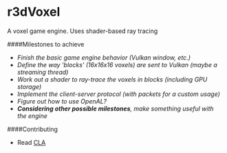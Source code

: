 r3dVoxel
========

A voxel game engine. Uses shader-based ray tracing

####Milestones to achieve
- *Finish the basic game engine behavior (Vulkan window, etc.)*
- *Define the way 'blocks' (16x16x16 voxels) are sent to Vulkan (maybe a streaming thread)*
- *Work out a shader to ray-trace the voxels in blocks (including GPU storage)*
- *Implement the client-server protocol (with packets for a custom usage)*
- *Figure out how to use OpenAL?*
- *__Considering other possible milestones__, make something useful with the engine*


####Contributing
- Read [CLA](CONTRIBUTING.md)
